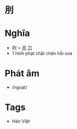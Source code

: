 # 刖

# Nghĩa
* 刖 = [月](月.md) [刀](刀.md)
* 1 hình phạt chặt chân hồi xưa

# Phát âm
* /ngoạt/

# Tags
* Hán Việt

<script>window.HANZI_FIELD='刖';</script>
